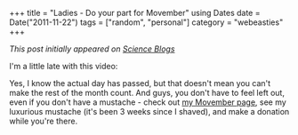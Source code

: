+++
title = "Ladies - Do your part for Movember"
using Dates
date = Date("2011-11-22")
tags = ["random", "personal"]
category = "webeasties"
+++

_This post initially appeared on [Science Blogs](http://scienceblogs.com/webeasties)_

I'm a little late with this video:

Yes, I know the actual day has passed, but that doesn't mean you can't make the rest of the month count. 
And guys, you don't have to feel left out, even if you don't have a mustache - check out [my Movember page](http://mobro.co/kevbonham), see my luxurious mustache (it's been 3 weeks since I shaved), and make a donation while you're there.

      
  
